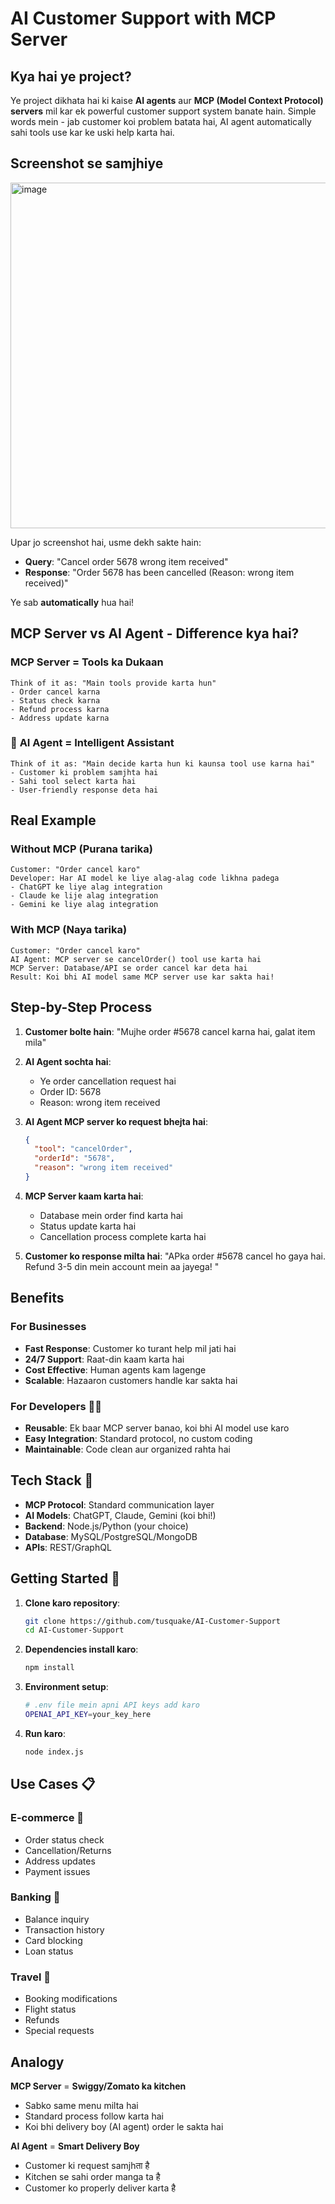 # AI Customer Support with MCP Server

## Kya hai ye project?

Ye project dikhata hai ki kaise **AI agents** aur **MCP (Model Context Protocol) servers** mil kar ek powerful customer support system banate hain. Simple words mein - jab customer koi problem batata hai, AI agent automatically sahi tools use kar ke uski help karta hai.

## Screenshot se samjhiye
<img width="976" height="553" alt="image" src="https://github.com/user-attachments/assets/def4ca30-3705-48f2-a76c-48b64566513a" />


Upar jo screenshot hai, usme dekh sakte hain:
- **Query**: "Cancel order 5678 wrong item received" 
- **Response**: "Order 5678 has been cancelled (Reason: wrong item received)"

Ye sab **automatically** hua hai!

## MCP Server vs AI Agent - Difference kya hai?

### **MCP Server** = Tools ka Dukaan
```
Think of it as: "Main tools provide karta hun"
- Order cancel karna
- Status check karna  
- Refund process karna
- Address update karna
```

### 🧠 **AI Agent** = Intelligent Assistant
```
Think of it as: "Main decide karta hun ki kaunsa tool use karna hai"
- Customer ki problem samjhta hai
- Sahi tool select karta hai
- User-friendly response deta hai
```

## Real Example

### Without MCP (Purana tarika)
```
Customer: "Order cancel karo"
Developer: Har AI model ke liye alag-alag code likhna padega
- ChatGPT ke liye alag integration
- Claude ke lije alag integration  
- Gemini ke liye alag integration
```

### With MCP (Naya tarika) 
```
Customer: "Order cancel karo"
AI Agent: MCP server se cancelOrder() tool use karta hai
MCP Server: Database/API se order cancel kar deta hai
Result: Koi bhi AI model same MCP server use kar sakta hai!
```

## Step-by-Step Process 

1. **Customer bolte hain**: "Mujhe order #5678 cancel karna hai, galat item mila"

2. **AI Agent sochta hai**: 
   - Ye order cancellation request hai
   - Order ID: 5678
   - Reason: wrong item received

3. **AI Agent MCP server ko request bhejta hai**:
   ```json
   {
     "tool": "cancelOrder",
     "orderId": "5678", 
     "reason": "wrong item received"
   }
   ```

4. **MCP Server kaam karta hai**:
   - Database mein order find karta hai
   - Status update karta hai  
   - Cancellation process complete karta hai

5. **Customer ko response milta hai**:
   "APka order #5678 cancel ho gaya hai. Refund 3-5 din mein account mein aa jayega! "

## Benefits

### For Businesses
- **Fast Response**: Customer ko turant help mil jati hai
- **24/7 Support**: Raat-din kaam karta hai
- **Cost Effective**: Human agents kam lagenge
- **Scalable**: Hazaaron customers handle kar sakta hai

### For Developers 👨‍💻
- **Reusable**: Ek baar MCP server banao, koi bhi AI model use karo
- **Easy Integration**: Standard protocol, no custom coding
- **Maintainable**: Code clean aur organized rahta hai

## Tech Stack 🔧

- **MCP Protocol**: Standard communication layer
- **AI Models**: ChatGPT, Claude, Gemini (koi bhi!)
- **Backend**: Node.js/Python (your choice)
- **Database**: MySQL/PostgreSQL/MongoDB
- **APIs**: REST/GraphQL

## Getting Started 🏁

1. **Clone karo repository**:
   ```bash
   git clone https://github.com/tusquake/AI-Customer-Support
   cd AI-Customer-Support
   ```

2. **Dependencies install karo**:
   ```bash
   npm install
   ```

3. **Environment setup**:
   ```bash
   # .env file mein apni API keys add karo
   OPENAI_API_KEY=your_key_here
   ```

4. **Run karo**:
   ```bash
   node index.js
   ```

## Use Cases 📋

### E-commerce 🛒
- Order status check
- Cancellation/Returns
- Address updates
- Payment issues

### Banking 🏦  
- Balance inquiry
- Transaction history
- Card blocking
- Loan status

### Travel 🧳
- Booking modifications
- Flight status
- Refunds
- Special requests

## Analogy

**MCP Server** = **Swiggy/Zomato ka kitchen**
- Sabko same menu milta hai
- Standard process follow karta hai
- Koi bhi delivery boy (AI agent) order le sakta hai

**AI Agent** = **Smart Delivery Boy**
- Customer ki request samjhता है
- Kitchen se sahi order manga ta है  
- Customer ko properly deliver karta है
